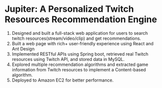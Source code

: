 # Jupiter: A Personalized Twitch Resources Recommendation Engine

1. Designed and built a full-stack web application for users to search twitch resources(stream/video/clip) and get recommendations.
2. Built a web page with rich+ user-friendly experience using React and Ant Design
3. Implemented RESTful APIs using Spring boot, retrieved real Twitch resources using Twitch API, and stored data in MySQL.
4. Explored multiple recommendation algorithms and extracted game information from Twitch resources to implement a Content-based algorithm.
5. Deployed to Amazon EC2 for better performance.
